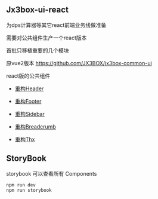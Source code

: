 
## Jx3box-ui-react

为dps计算器等其它react前端业务线做准备

需要对公共组件生产一个react版本

首批只移植重要的几个模块

原vue2版本 https://github.com/JX3BOX/jx3box-common-ui

react版的公共组件

- [重构Header](https://github.com/JX3BOX/jx3box-ui-react/issues/2)

- [重构Footer](https://github.com/JX3BOX/jx3box-ui-react/issues/3)

- [重构Sidebar](https://github.com/JX3BOX/jx3box-ui-react/issues/5)

- [重构Breadcrumb](https://github.com/JX3BOX/jx3box-ui-react/issues/4)

- [重构Thx](https://github.com/JX3BOX/jx3box-ui-react/issues/6)

## StoryBook

storybook 可以查看所有 Components

```code
npm run dev
npm run storybook
```

